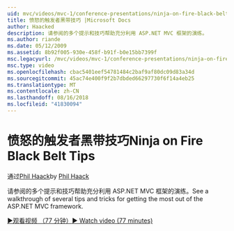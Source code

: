 ```yaml
---
uid: mvc/videos/mvc-1/conference-presentations/ninja-on-fire-black-belt-tips
title: 愤怒的触发者黑带技巧 |Microsoft Docs
author: Haacked
description: 请参阅的多个提示和技巧帮助充分利用 ASP.NET MVC 框架的演练。
ms.author: riande
ms.date: 05/12/2009
ms.assetid: 8b92f005-930e-458f-b91f-b0e15bb7399f
msc.legacyurl: /mvc/videos/mvc-1/conference-presentations/ninja-on-fire-black-belt-tips
msc.type: video
ms.openlocfilehash: cbac5401eef54781484c2baf9af80dc09d83a34d
ms.sourcegitcommit: 45ac74e400f9f2b7dbded66297730f6f14a4eb25
ms.translationtype: MT
ms.contentlocale: zh-CN
ms.lasthandoff: 08/16/2018
ms.locfileid: "41830094"
---
```

<a name="ninja-on-fire-black-belt-tips"></a><span data-ttu-id="6559a-103">愤怒的触发者黑带技巧</span><span class="sxs-lookup"><span data-stu-id="6559a-103">Ninja on Fire Black Belt Tips</span></span>
====================
<span data-ttu-id="6559a-104">通过[Phil Haack](https://github.com/Haacked)</span><span class="sxs-lookup"><span data-stu-id="6559a-104">by [Phil Haack](https://github.com/Haacked)</span></span>

<span data-ttu-id="6559a-105">请参阅的多个提示和技巧帮助充分利用 ASP.NET MVC 框架的演练。</span><span class="sxs-lookup"><span data-stu-id="6559a-105">See a walkthrough of several tips and tricks for getting the most out of the ASP.NET MVC framework.</span></span>

[<span data-ttu-id="6559a-106">&#9654;观看视频 （77 分钟）</span><span class="sxs-lookup"><span data-stu-id="6559a-106">&#9654; Watch video (77 minutes)</span></span>](https://channel9.msdn.com/Blogs/ASP-NET-Site-Videos/ninja-on-fire-black-belt-tips)
